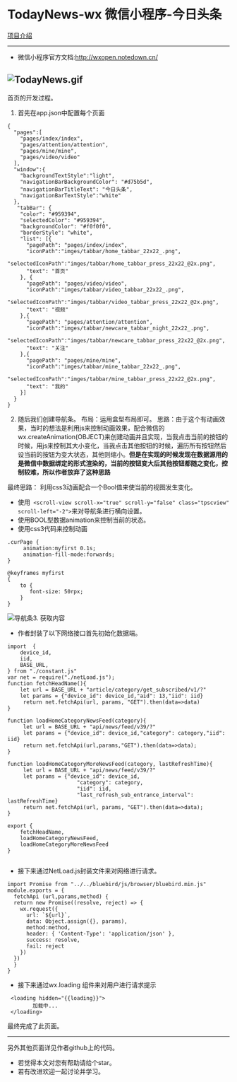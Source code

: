# TodayNews-wx  微信小程序-今日头条

[项目介绍](http://www.see-source.com/weixinwidget/detail.html?wid=58)


---------
+ 微信小程序官方文档:http://wxopen.notedown.cn/


![TodayNews.gif](http://upload-images.jianshu.io/upload_images/1912827-ed2da16bb6bf6ff3.gif?imageMogr2/auto-orient/strip)
----------
首页的开发过程。

1. 首先在app.json中配置每个页面
```
{
  "pages":[
    "pages/index/index",
    "pages/attention/attention",
    "pages/mine/mine",
    "pages/video/video"
  ],
  "window":{
    "backgroundTextStyle":"light",
    "navigationBarBackgroundColor": "#d75b5d",
    "navigationBarTitleText": "今日头条",
    "navigationBarTextStyle":"white"
  },
   "tabBar": {
    "color": "#959394",
    "selectedColor": "#959394",
    "backgroundColor": "#f0f0f0",
    "borderStyle": "white",
    "list": [{
      "pagePath": "pages/index/index",
      "iconPath":"imges/tabbar/home_tabbar_22x22_.png",
      "selectedIconPath":"imges/tabbar/home_tabbar_press_22x22_@2x.png",
      "text": "首页"
    }, {
      "pagePath": "pages/video/video",
      "iconPath":"imges/tabbar/video_tabbar_22x22_.png",
      "selectedIconPath":"imges/tabbar/video_tabbar_press_22x22_@2x.png",
      "text": "视频"
    },{
      "pagePath": "pages/attention/attention",
      "iconPath":"imges/tabbar/newcare_tabbar_night_22x22_.png",
      "selectedIconPath":"imges/tabbar/newcare_tabbar_press_22x22_@2x.png",
      "text": "关注"
    },{
      "pagePath": "pages/mine/mine",
      "iconPath":"imges/tabbar/mine_tabbar_22x22_.png",
      "selectedIconPath":"imges/tabbar/mine_tabbar_press_22x22_@2x.png",
      "text": "我的"
    }]
  }
}
```

2. 随后我们创建导航条。
布局：运用盒型布局即可。
思路：由于这个有动画效果，当时的想法是利用js来控制动画效果，配合微信的wx.createAnimation(OBJECT)来创建动画并且实现，当我点击当前的按钮的时候，用js来控制其大小变化，当我点击其他按钮的时候，遍历所有按钮然后设当前的按钮为变大状态，其他则缩小。**但是在实现的时候发现在数据源用的是微信中数据绑定的形式渲染的，当前的按钮变大后其他按钮都随之变化，控制较难，所以作者放弃了这种思路**

  最终思路： 利用css3动画配合一个Bool值来使当前的视图发生变化。

  +  使用``` <scroll-view scroll-x="true" scroll-y="false" class="tpscview" scroll-left="-2">```来对导航条进行横向设置。
  + 使用BOOL型数据animation来控制当前的状态。
   + 使用css3代码来控制动画

```
.curPage {
     animation:myfirst 0.1s;
     animation-fill-mode:forwards;
}

@keyframes myfirst
{
	to {
       font-size: 50rpx;
    }
}
```

![导航条](http://upload-images.jianshu.io/upload_images/1912827-61a8f73fd18a1066.png?imageMogr2/auto-orient/strip%7CimageView2/2/w/1240)3. 获取内容
+ 作者封装了以下网络接口首先初始化数据端。

```
import  {
    device_id,
    iid,
    BASE_URL,
} from "./constant.js"
var net = require("./netLoad.js");
function fetchHeadName(){
    let url = BASE_URL + "article/category/get_subscribed/v1/?"
    let params = {"device_id": device_id,"aid": 13,"iid": iid}
     return net.fetchApi(url, params, "GET").then(data=>data)
}

function loadHomeCategoryNewsFeed(category){
     let url = BASE_URL + "api/news/feed/v39/?"
     let params = {"device_id": device_id,"category": category,"iid": iid}
     return net.fetchApi(url,params,"GET").then(data=>data);
}

function loadHomeCategoryMoreNewsFeed(category, lastRefreshTime){
     let url = BASE_URL + "api/news/feed/v39/?"
     let params = {"device_id": device_id,
                      "category": category,
                      "iid": iid,
                      "last_refresh_sub_entrance_interval": lastRefreshTime}
     return net.fetchApi(url, params, "GET").then(data=>data);
}

export {
    fetchHeadName,
    loadHomeCategoryNewsFeed,
    loadHomeCategoryMoreNewsFeed
} 


```
+ 接下来通过NetLoad.js封装文件来对网络进行请求。
```
import Promise from "../../bluebird/js/browser/bluebird.min.js"
module.exports = {
  fetchApi (url,params,method) {
  return new Promise((resolve, reject) => {
    wx.request({
      url: `${url}`,
      data: Object.assign({}, params),
      method:method,
      header: { 'Content-Type': 'application/json' },
      success: resolve,
      fail: reject
    })
  })
  }
}
```
+ 接下来通过wx.loading 组件来对用户进行请求提示
```
 <loading hidden="{{loading}}">
        加载中...
 </loading>
```
最终完成了此页面。

---------
另外其他页面详见作者github上的代码。

+ 若觉得本文对您有帮助请给个star。
+ 若有改进欢迎一起讨论并学习。